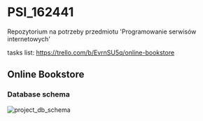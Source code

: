 # PSI_162441
Repozytorium na potrzeby przedmiotu 'Programowanie serwisów internetowych'

tasks list: https://trello.com/b/EvrnSU5q/online-bookstore 

## Online Bookstore

### Database schema
![project_db_schema](https://user-images.githubusercontent.com/72739801/201520344-3efdf187-8426-4645-b5ed-79b80a37f1a7.png)


